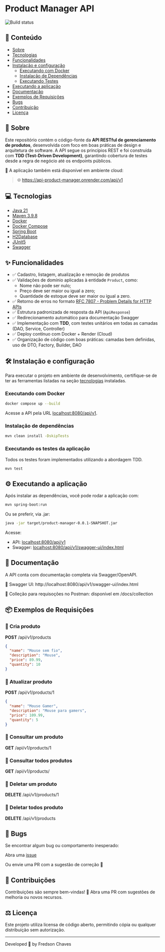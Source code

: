 # Product Manager API

![Build status](https://github.com/fredsonchaves07/api-product-manager/actions/workflows/cd-prod-workflow.yml/badge.svg)

## 📌 Conteúdo

- [Sobre](#-sobre)
- [Tecnologias](#-tecnologias)
- [Funcionalidades](#-funcionalidades)
- [Instalação e configuração](#%EF%B8%8F-instalação-e-configuração)
  - [Executando com Docker](#executando-com-docker)
  - [Instalação de Dependências](#instalação-de-dependências)
  - [Executando Testes](#executando-os-testes-da-aplicação)
- [Executando a aplicação](#%EF%B8%8F-executando-a-aplicação)
- [Documentação](#-documentação)
- [Exemplos de Requisições](#-exemplos-de-requisições)
- [Bugs](#-bugs)
- [Contribuição](#-contribuições)
- [Licença](#%EF%B8%8F-licença)

## 🚀 Sobre

Este repositório contém o código-fonte da **API RESTful de gerenciamento de produtos**, desenvolvida com foco em boas
práticas de design e arquitetura de software. A API segue os princípios REST e foi construída com **TDD (Test-Driven
Development)**, garantindo cobertura de testes desde a regra de negócio até os endpoints públicos.

🔗 A aplicação também está disponível em ambiente cloud:
> 🌐 https://api-product-manager.onrender.com/api/v1

## 💻 Tecnologias

- [Java 21](https://adoptium.net/temurin/releases/)
- [Maven 3.9.8](https://maven.apache.org/download.cgi)
- [Docker](https://www.docker.com/)
- [Docker Compose](https://docs.docker.com/compose/)
- [Spring Boot](https://spring.io/projects/spring-boot/)
- [H2Database](https://www.h2database.com/)
- [JUnit5](https://junit.org/junit5/)
- [Swagger](https://swagger.io/specification/)

## ✨ Funcionalidades

- ✅ Cadastro, listagem, atualização e remoção de produtos
- ✅ Validações de domínio aplicadas à entidade `Product`, como:
  - Nome não pode ser nulo;
  - Preço deve ser maior ou igual a zero;
  - Quantidade de estoque deve ser maior ou igual a zero.
- ✅ Retorno de erros no
  formato [RFC 7807 - Problem Details for HTTP APIs](https://datatracker.ietf.org/doc/html/rfc7807)
- ✅ Estrutura padronizada de resposta da API (`ApiResponse`)
- ✅ Redirecionamento automático para documentação Swagger
- ✅ Implementação com **TDD**, com testes unitários em todas as camadas (DAO, Service, Controller)
- ✅ Deploy contínuo com Docker + Render (Cloud)
- ✅ Organização de código com boas práticas: camadas bem definidas, uso de DTO, Factory, Builder, DAO

## 🛠️ Instalação e configuração

Para executar o projeto em ambiente de desenvolvimento, certifique-se de ter as ferramentas listadas na
seção [tecnologias](#-tecnologias) instaladas.

### Executando com Docker

```bash
docker compose up --build
```

Acesse a API pela URL [localhost:8080/api/v1](localhost:8080/api/v1).

### Instalação de dependências

```bash
mvn clean install -DskipTests
```

### Executando os testes da aplicação

Todos os testes foram implementados utilizando a abordagem TDD.

```bash
mvn test
```

## ⚙️ Executando a aplicação

Após instalar as dependências, você pode rodar a aplicação com:

```bash
mvn spring-boot:run
```

Ou se preferir, via .jar:

```bash
java -jar target/product-manager-0.0.1-SNAPSHOT.jar

```

Acesse:

- API: [localhost:8080/api/v1](http://localhost:8080/api/v1)
- Swagger: [localhost:8080/api/v1/swagger-ui/index.html](http://localhost:8080/api/v1/swagger-ui/index.html)

## 📝 Documentação

A API conta com documentação completa via Swagger/OpenAPI.

📄 Swagger UI: http://localhost:8080/api/v1/swagger-ui/index.html

📁 Colleção para requisoções no Postman: disponível em /docs/collection

## 📦 Exemplos de Requisições

### 🔸 Cria produto

**POST** /api/v1/products

```json
{
  "name": "Mouse sem fio",
  "description": "Mouse",
  "price": 89.99,
  "quantity": 10
}
```

### 🔸 Atualizar produto

**POST** /api/v1/products/1

```json
{
  "name": "Mouse Gamer",
  "description": "Mouse para gamers",
  "price": 109.99,
  "quantity": 5
}
```

### 🔸 Consultar um produto

**GET** /api/v1/products/1

### 🔸 Consultar todos produtos

**GET** /api/v1/products/

### 🔸 Deletar um produto

**DELETE** /api/v1/products/1

### 🔸 Deletar todos produto

**DELETE** /api/v1/products

## 🐛 Bugs

Se encontrar algum bug ou comportamento inesperado:

Abra uma [issue](https://github.com/fredsonchaves07/api-product-manager/issues)

Ou envie uma PR com a sugestão de correção 🚀

## 🤝 Contribuições

Contribuições são sempre bem-vindas! 💙
Abra uma PR com sugestões de melhoria ou novos recursos.

## ⚖️ Licença

Este projeto utiliza licensa de código aberto, permitindo cópia ou qualquer distribuição sem autorização.

---
Developed 💙 by Fredson Chaves